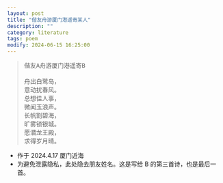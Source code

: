 ```yaml
---
layout: post
title: "偕友舟游厦门港遥寄某人"
description: ""
category: literature
tags: poem
modify: 2024-06-15 16:25:00
---
```


<blockquote class="song">
<p>
            <tt>偕友A舟游厦门港遥寄B</tt><br>
            <br>舟出白鹭岛，<br>意动扰春风。<br>总想佳人事，<br>微闻玉浪声。<br>长帆割碧海，<br>旷雾锁银城。<br>愿潜龙王殿，<br>求得岁月晴。<br>
        </p>
</blockquote>

- 作于 2024.4.17 厦门近海
- 为避免泄露隐私，此处隐去朋友姓名。这是写给 B 的第三首诗，也是最后一首。
